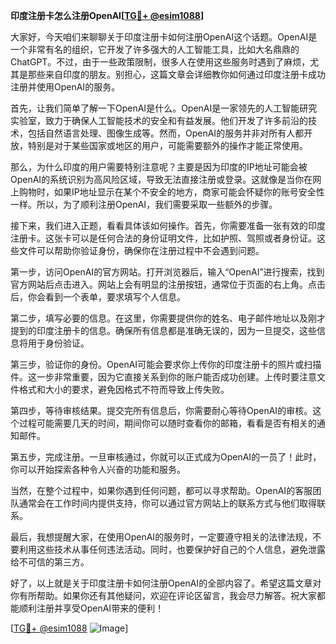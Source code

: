 **印度注册卡怎么注册OpenAI[[TG💪+ @esim1088](https://t.me/s/esim1088)]**

大家好，今天咱们来聊聊关于印度注册卡如何注册OpenAI这个话题。OpenAI是一个非常有名的组织，它开发了许多强大的人工智能工具，比如大名鼎鼎的ChatGPT。不过，由于一些政策限制，很多人在使用这些服务时遇到了麻烦，尤其是那些来自印度的朋友。别担心，这篇文章会详细教你如何通过印度注册卡成功注册并使用OpenAI的服务。

首先，让我们简单了解一下OpenAI是什么。OpenAI是一家领先的人工智能研究实验室，致力于确保人工智能技术的安全和有益发展。他们开发了许多前沿的技术，包括自然语言处理、图像生成等。然而，OpenAI的服务并非对所有人都开放，特别是对于某些国家或地区的用户，可能需要额外的操作才能正常使用。

那么，为什么印度的用户需要特别注意呢？主要是因为印度的IP地址可能会被OpenAI的系统识别为高风险区域，导致无法直接注册或登录。这就像是当你在网上购物时，如果IP地址显示在某个不安全的地方，商家可能会怀疑你的账号安全性一样。所以，为了顺利注册OpenAI，我们需要采取一些额外的步骤。

接下来，我们进入正题，看看具体该如何操作。首先，你需要准备一张有效的印度注册卡。这张卡可以是任何合法的身份证明文件，比如护照、驾照或者身份证。这些文件可以帮助你验证身份，确保你在注册过程中不会遇到问题。

第一步，访问OpenAI的官方网站。打开浏览器后，输入“OpenAI”进行搜索，找到官方网站后点击进入。网站上会有明显的注册按钮，通常位于页面的右上角。点击后，你会看到一个表单，要求填写个人信息。

第二步，填写必要的信息。在这里，你需要提供你的姓名、电子邮件地址以及刚才提到的印度注册卡的信息。确保所有信息都是准确无误的，因为一旦提交，这些信息将用于身份验证。

第三步，验证你的身份。OpenAI可能会要求你上传你的印度注册卡的照片或扫描件。这一步非常重要，因为它直接关系到你的账户能否成功创建。上传时要注意文件格式和大小的要求，避免因格式不符而导致上传失败。

第四步，等待审核结果。提交完所有信息后，你需要耐心等待OpenAI的审核。这个过程可能需要几天的时间，期间你可以随时查看你的邮箱，看看是否有相关的通知邮件。

第五步，完成注册。一旦审核通过，你就可以正式成为OpenAI的一员了！此时，你可以开始探索各种令人兴奋的功能和服务。

当然，在整个过程中，如果你遇到任何问题，都可以寻求帮助。OpenAI的客服团队通常会在工作时间内提供支持，你可以通过官方网站上的联系方式与他们取得联系。

最后，我想提醒大家，在使用OpenAI的服务时，一定要遵守相关的法律法规，不要利用这些技术从事任何违法活动。同时，也要保护好自己的个人信息，避免泄露给不可信的第三方。

好了，以上就是关于印度注册卡如何注册OpenAI的全部内容了。希望这篇文章对你有所帮助。如果你还有其他疑问，欢迎在评论区留言，我会尽力解答。祝大家都能顺利注册并享受OpenAI带来的便利！

[[TG💪+ @esim1088](https://t.me/s/esim1088) ![Image](https://i.postimg.cc/4NQfJmqS/Snipaste-2025-05-13-00-14-12.png)]